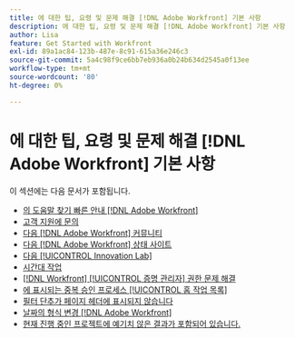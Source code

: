 ```yaml
---
title: 에 대한 팁, 요령 및 문제 해결 [!DNL Adobe Workfront] 기본 사항
description: 에 대한 팁, 요령 및 문제 해결 [!DNL Adobe Workfront] 기본 사항
author: Lisa
feature: Get Started with Workfront
exl-id: 89a1ac84-123b-487e-8c91-615a36e246c3
source-git-commit: 5a4c98f9ce6bb7eb936a0b24b634d2545a0f13ee
workflow-type: tm+mt
source-wordcount: '80'
ht-degree: 0%

---
```


# 에 대한 팁, 요령 및 문제 해결 [!DNL Adobe Workfront] 기본 사항

이 섹션에는 다음 문서가 포함됩니다.

* [의 도움말 찾기 빠른 안내 [!DNL Adobe Workfront]](../../workfront-basics/tips-tricks-and-troubleshooting/guide-for-help-in-workfront.md)
* [고객 지원에 문의](../../workfront-basics/tips-tricks-and-troubleshooting/contact-customer-support.md)
* [다음 [!DNL Adobe Workfront] 커뮤니티](../../workfront-basics/tips-tricks-and-troubleshooting/workfront-community.md)
* [다음 [!DNL Adobe Workfront] 상태 사이트](../../workfront-basics/tips-tricks-and-troubleshooting/understand-the-status-site.md)
* [다음 [!UICONTROL Innovation Lab]](../../workfront-basics/tips-tricks-and-troubleshooting/idea-exchange.md)
* [시간대 작업](../../workfront-basics/tips-tricks-and-troubleshooting/working-across-timezones.md)
* [[!DNL Workfront] [!UICONTROL 증명 관리자] 권한 문제 해결](../../workfront-basics/tips-tricks-and-troubleshooting/wp-manager-permissions-troubleshooting.md)
* [에 표시되는 중복 승인 프로세스 [!UICONTROL 홈 작업 목록]](../../workfront-basics/tips-tricks-and-troubleshooting/duplicate-apprval-processes-home.md)
* [필터 단추가 페이지 헤더에 표시되지 않습니다](../../workfront-basics/tips-tricks-and-troubleshooting/filter-buttons-do-not-display-in-page-headers.md)
* [날짜의 형식 변경 [!DNL Adobe Workfront]](../tips-tricks-and-troubleshooting/change-date-format-chrome.md)
* [현재 진행 중인 프로젝트에 예기치 않은 결과가 포함되어 있습니다.](../tips-tricks-and-troubleshooting/projects-im-on-filter-including-unexpected-results.md)
